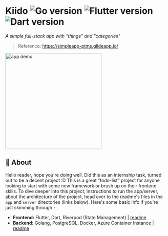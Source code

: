 # Kiido   ![Go version](https://img.shields.io/github/go-mod/go-version/krispykalsi/kiido?filename=server%2Fgo.mod)  ![Flutter version](https://img.shields.io/badge/Flutter-v3.3.4-lightblue) ![Dart version](https://img.shields.io/badge/Dart-v2.18.2-blue)

*A simple full-stack app with "things" and "categories"*
> Reference: https://simpleapp-ptms.glideapp.io/

<img src="https://user-images.githubusercontent.com/10892504/197226168-c34b5853-3420-4267-9472-3f6101b578fe.gif" alt="app demo" width="300"/>

## 📖 About
Hello reader, hope you're doing well. Did this as an internship task, turned out to be a decent project :D This is a great "todo-list" project for anyone looking to start with some new framework or brush up on their frontend skills. 
To dive deeper into this project, instructions to run the app/server, about the architecture of the project, head over to the readme's files in the `app` and `server` directories (links below). Here's some basic info if you're just skimming through -

- **Frontend:** Flutter, Dart, Riverpod (State Management) | [readme](app/)
- **Backend:** Golang, PostgreSQL, Docker, Azure Container Instance | [readme](server/)

